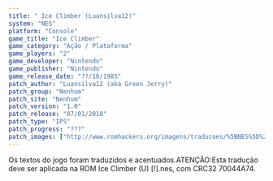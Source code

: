 ```yaml
---
title: " Ice Climber (Luansilva12)"
system: "NES"
platform: "Console"
game_title: "Ice Climber"
game_category: "Ação / Plataforma"
game_players: "2"
game_developer: "Nintendo"
game_publisher: "Nintendo"
game_release_date: "??/10/1985"
patch_author: "Luansilva12 (aka Green Jerry)"
patch_group: "Nenhum"
patch_site: "Nenhum"
patch_version: "1.0"
patch_release: "07/01/2018"
patch_type: "IPS"
patch_progress: "???"
patch_images: ["http://www.romhackers.org/imagens/traducoes/%5BNES%5D%20Ice%20Climber%20-%20Luansilva12%20-%201.png","http://www.romhackers.org/imagens/traducoes/%5BNES%5D%20Ice%20Climber%20-%20Luansilva12%20-%202.png","http://www.romhackers.org/imagens/traducoes/%5BNES%5D%20Ice%20Climber%20-%20Luansilva12%20-%203.png"]
---
```

Os textos do jogo foram traduzidos e acentuados.ATENÇÃO:Esta tradução deve ser aplicada na ROM Ice Climber (U) [!].nes, com CRC32 70044A74.